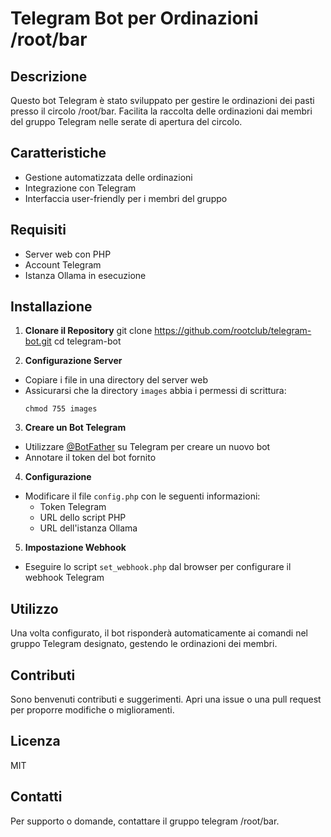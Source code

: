 # Telegram Bot per Ordinazioni /root/bar

## Descrizione
Questo bot Telegram è stato sviluppato per gestire le ordinazioni dei pasti presso il circolo /root/bar. Facilita la raccolta delle ordinazioni dai membri del gruppo Telegram nelle serate di apertura del circolo.

## Caratteristiche
- Gestione automatizzata delle ordinazioni
- Integrazione con Telegram
- Interfaccia user-friendly per i membri del gruppo

## Requisiti
- Server web con PHP
- Account Telegram
- Istanza Ollama in esecuzione

## Installazione

1. **Clonare il Repository**
git clone https://github.com/rootclub/telegram-bot.git
cd telegram-bot

2. **Configurazione Server**
- Copiare i file in una directory del server web
- Assicurarsi che la directory `images` abbia i permessi di scrittura:
  ```
  chmod 755 images
  ```

3. **Creare un Bot Telegram**
- Utilizzare [@BotFather](https://t.me/botfather) su Telegram per creare un nuovo bot
- Annotare il token del bot fornito

4. **Configurazione**
- Modificare il file `config.php` con le seguenti informazioni:
  - Token Telegram
  - URL dello script PHP
  - URL dell'istanza Ollama

5. **Impostazione Webhook**
- Eseguire lo script `set_webhook.php` dal browser per configurare il webhook Telegram

## Utilizzo
Una volta configurato, il bot risponderà automaticamente ai comandi nel gruppo Telegram designato, gestendo le ordinazioni dei membri.

## Contributi
Sono benvenuti contributi e suggerimenti. Apri una issue o una pull request per proporre modifiche o miglioramenti.

## Licenza
MIT

## Contatti
Per supporto o domande, contattare il gruppo telegram /root/bar.
